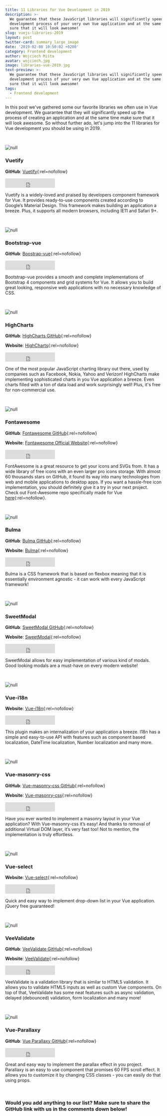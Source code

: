 ```yaml
---
title: 11 Libraries for Vue Development in 2019
description: >-
  We guarantee that these JavaScript libraries will significantly speed up the
  development process of your very own Vue application and at the same time make
  sure that it will look awesome!
slug: vuejs-libraries-2019
layout: post
twitter-card: summary_large_image
date: '2019-02-08 10:50:02 +0200'
category: Frontend development
author: Wojciech Miśta
avatar: wojciech.jpg
image: libraries-vue-2019.jpg
text-preview: >-
  We guarantee that these JavaScript libraries will significantly speed up the
  development process of your very own Vue application and at the same time make
  sure that it will look awesome!
tags:
  - Frontend development
---
```

In this post we've gathered some our favorite libraries we often use in Vue development. We guarantee that they will significantly speed up the process of creating an application and at the same time make sure that it will look awesome. So without further ado, let's jump into the 11 libraries for Vue development you should be using in 2019.

<br>

![null](/_assets/images/vuetify.jpg)

### Vuetify

**GitHub**: [Vuetify](https://github.com/vuetifyjs/vuetify){:rel=nofollow}

<iframe src="https://ghbtns.com/github-btn.html?user=vuetifyjs&repo=vuetify&type=star&count=true&size=large" frameborder="0" scrolling="0" width="160px" height="30px"></iframe>

Vuetify is a widely-loved and praised by developers component framework for Vue. It provides ready-to-use components created according to Google’s Material Design. This framework makes building an application a breeze. Plus, it supports all modern browsers, including IE11 and Safari 9+.

<br>

![null](/_assets/images/bootstrap-vue.jpg)

### Bootstrap-vue

**GitHub**: [Boostrap-vue](https://github.com/bootstrap-vue/bootstrap-vue){:rel=nofollow}

<iframe src="https://ghbtns.com/github-btn.html?user=bootstrap-vue&repo=bootstrap-vue&type=star&count=true&size=large" frameborder="0" scrolling="0" width="160px" height="30px"></iframe>

Bootstrap-vue provides a smooth and complete implementations of Bootstrap 4 components and grid systems for Vue. It allows you to build great looking, responsive web applications with no necessary knowledge of CSS.

<br>

![null](/_assets/images/highcharts.jpg)

### HighCharts

**GitHub**: [HighCharts GitHub](https://github.com/highcharts/highcharts){:rel=nofollow}

**Website**: [HighCharts](https://www.highcharts.com){:rel=nofollow}

<iframe src="https://ghbtns.com/github-btn.html?user=highcharts&repo=highcharts&type=star&count=true&size=large" frameborder="0" scrolling="0" width="160px" height="30px"></iframe>

One of the most popular JavaScript charting library out there, used by companies such as Facebook, Nokia, Yahoo and Verizon! HighCharts make implementing sophisticated charts in you Vue application a breeze. Even charts filled with a ton of data load and work surprisingly well! Plus, it's free for non-commercial use.

<br>

![null](/_assets/images/fontawesome.png)

### Fontawesome

**GitHub**: [Fontawesome GitHub](https://github.com/FortAwesome/Font-Awesome){:rel=nofollow}

**Website**: [Fontawesome Official Website](https://fontawesome.com){:rel=nofollow}

<iframe src="https://ghbtns.com/github-btn.html?user=FortAwesome&repo=Font-Awesome&type=star&count=true&size=large" frameborder="0" scrolling="0" width="160px" height="30px"></iframe>

FontAwesome is a great resource to get your icons and SVGs from. It has a wide library of free icons with an even larger pro icons storage. With almost 60 thousands stars on GitHub, it found its way into many technologies from web and mobile applications to desktop apps. If you want a hassle-free icon implementation, you should definitely give it a try in your next project. Check out Font-Awesome repo specifically made for Vue [here](https://github.com/FortAwesome/vue-fontawesome){:rel=nofollow}.

<br>

![null](/_assets/images/bulma-banner.png)

### Bulma

**GitHub**: [Bulma GitHub](https://github.com/jgthms/bulma){:rel=nofollow}

**Website**: [Bulma](https://bulma.io){:rel=nofollow}

<iframe src="https://ghbtns.com/github-btn.html?user=jgthms&repo=bulma&type=star&count=true&size=large" frameborder="0" scrolling="0" width="160px" height="30px"></iframe>

Bulma is a CSS framework that is based on flexbox meaning that it is essentially environment agnostic - it can work with every JavaScript framework!

<br>

![null](/_assets/images/sweetmodal.gif)

### SweetModal

**GitHub**: [SweetModal GitHub](https://github.com/adeptoas/sweet-modal){:rel=nofollow}

**Website**: [SweetModal](https://github.com/adeptoas/sweet-modal-vue){:rel=nofollow}

<iframe src="https://ghbtns.com/github-btn.html?user=adeptoas&repo=sweet-modal&type=star&count=true&size=large" frameborder="0" scrolling="0" width="160px" height="30px"></iframe>

SweetModal allows for easy implementation of various kind of modals. Good looking modals are a must-have on every modern website!

<br>

![null](/_assets/images/vue-i18n.jpg)

### Vue-i18n

**Website**: [Vue-i18n](https://github.com/kazupon/vue-i18n){:rel=nofollow}

<iframe src="https://ghbtns.com/github-btn.html?user=kazupon&repo=vue-i18n&type=star&count=true&size=large" frameborder="0" scrolling="0" width="160px" height="30px"></iframe>

This plugin makes an internalization of your application a breeze. I18n has a simple and easy-to-use API with features such as component based localization, DateTime localization, Number localization and many more.

<br>

![null](/_assets/images/masonry-css.jpg)

### Vue-masonry-css

**GitHub**: [Vue-masonry-css GitHub](https://github.com/paulcollett/vue-masonry-css){:rel=nofollow}

**Website**: [Vue-masonry-css](https://github.com/paulcollett/vue-masonry-css){:rel=nofollow}

<iframe src="https://ghbtns.com/github-btn.html?user=paulcollett&repo=vue-masonry-css&type=star&count=true&size=large" frameborder="0" scrolling="0" width="160px" height="30px"></iframe>

Have you ever wanted to implement a masonry layout in your Vue application? With Vue-masonry-css it’s easy! And thanks to removal of additional Virtual DOM layer, it’s very fast too! Not to mention, the implementation is truly effortless.

<br>

![null](/_assets/images/vue-select.gif)

### Vue-select

**Website**: [Vue-select](https://github.com/sagalbot/vue-select){:rel=nofollow}

<iframe src="https://ghbtns.com/github-btn.html?user=sagalbot&repo=vue-select&type=star&count=true&size=large" frameborder="0" scrolling="0" width="160px" height="30px"></iframe>

Quick and easy way to implement drop-down list in your Vue application. jQuery free guaranteed!

<br>

![null](/_assets/images/veevalidate.jpg)

### VeeValidate

**GitHub**: [VeeValidate GitHub](https://github.com/baianat/vee-validate){:rel=nofollow}

**Website**: [VeeValidate](https://baianat.github.io/vee-validate/){:rel=nofollow}

<iframe src="https://ghbtns.com/github-btn.html?user=baianat&repo=vee-validate&type=star&count=true&size=large" frameborder="0" scrolling="0" width="160px" height="30px"></iframe>

VeeValidate is a validation library that is similar to HTML5 validation. It allows you to validate HTML5 inputs as well as custom Vue components. On top of that, VeeValidate has some neat features such as async validation, delayed (debounced) validation, form localization and many more!

<br>

![null](/_assets/images/paralaxy.gif)

### Vue-Parallaxy

**GitHub**: [Vue Parallaxy GitHub](https://github.com/apertureless/vue-parallax){:rel=nofollow}

<iframe src="https://ghbtns.com/github-btn.html?user=apertureless&repo=vue-parallax&type=star&count=true&size=large" frameborder="0" scrolling="0" width="160px" height="30px"></iframe>

Great and easy way to implement the parallax effect in you project. Parallaxy is an easy to use component that promises 60 FPS scroll effect. It allows you to customize it by changing CSS classes - you can easily do that using props.

<br>

### Would you add anything to our list? Make sure to share the GitHub link with us in the comments down below!
